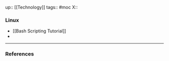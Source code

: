 up:: [[Technology]]
tags:: #moc
X:: 

### Linux

- [[Bash Scripting Tutorial]]
- 

---
### References

